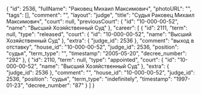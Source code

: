 {
    "id": 2536,
    "fullName": "Раковец Михаил Максимович",
    "photoURL": "",
    "tags": [],
    "comment": "",
    "layout": "judge",
    "title": "Судья Раковец Михаил Максимович",
    "court": null,
    "previousCourt": {
        "id": "10-000-00-52",
        "name": "Высший Хозяйственный Суд"
    },
    "career": [
        {
            "id": 2111,
            "term": null,
            "type": "released",
            "court": {
                "id": "10-000-00-52",
                "name": "Высший Хозяйственный Суд"
            },
            "extra": {
                "judge_id": 2536
            },
            "comment": "выход в отставку",
            "house_id": "10-000-00-52",
            "judge_id": 2536,
            "position": "судья",
            "term_type": "",
            "timestamp": "2005-05-20",
            "decree_number": "292"
        },
        {
            "id": 2110,
            "term": null,
            "type": "appointed",
            "court": {
                "id": "10-000-00-52",
                "name": "Высший Хозяйственный Суд"
            },
            "extra": {
                "judge_id": 2536
            },
            "comment": "",
            "house_id": "10-000-00-52",
            "judge_id": 2536,
            "position": "судья",
            "term_type": "indefinitely",
            "timestamp": "1997-01-23",
            "decree_number": "87"
        }
    ]
}